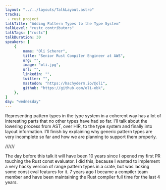 ```yaml
---
layout: "../../layouts/TalkLayout.astro"
tracks:
 - rust project
talkTitle: "Adding Pattern Types to the Type System"
talkLevel: "rustc contributors"
talkTags: ["rustc"]
talkDuration: 30
speakers: [
    {
        name: "Oli Scherer",
        title: "Senior Rust Compiler Engineer at AWS",
        org: "",
        image: "oli.jpg",
        url: "",
        linkedin: "",
        twitter: "",
        mastodon: "https://hachyderm.io/@oli",
        github: "https://github.com/oli-obk",
    },
]
day: "wednesday"
---
```


Representing pattern types in the type system in a coherent way has a lot of
interesting parts that no other types have had so far.
I'll talk about the lowering process from AST, over HIR, to the type system and
finally into layout information.
I'll finish by explaining why generic pattern types are very incomplete so
far and how we are planning to support them properly.

////// <!-- sepatator between abstract and bio -->

The day before this talk it will have been 10 years since I opened my first PR
touching the Rust const evaluator.
I did this, because I wanted to implement a very hacky version of range pattern
types in a crate, but was lacking some const eval features for it.
7 years ago I became a compiler team member and have been maintaining the Rust
compiler full time for the last 4 years.
